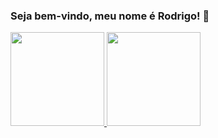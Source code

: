 ### Seja bem-vindo, meu nome é Rodrigo! 👋

<div>
  <a href="https://github.com/rodrigocds">
  <img height="150em" src="https://github-readme-stats.vercel.app/api?username=rodrigocds&show_icons=true&theme=blueberry&count_private=true"/>
  <img height="150em" src="https://github-readme-stats.vercel.app/api/top-langs/?username=rodrigocds&layout=compact&theme=blueberry"/>
</div>
